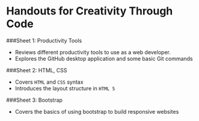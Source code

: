 # Handouts for Creativity Through Code

###Sheet 1: Productivity Tools

 - Reviews different productivity tools to use as a web developer.
 - Explores the GitHub desktop application and some basic Git commands

###Sheet 2: HTML, CSS
 - Covers `HTML` and `CSS` syntax
 - Introduces the layout structure in `HTML 5`

###Sheet 3: Bootstrap
 - Covers the basics of using bootstrap to build responsive websites